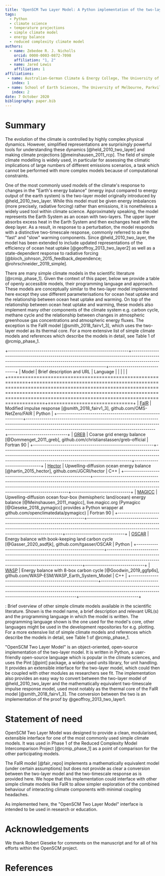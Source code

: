 ```yaml
---
title: 'OpenSCM Two Layer Model: A Python implementation of the two-layer climate model'
tags:
  - Python
  - climate science
  - temperature projections
  - simple climate model
  - energy balance
  - reduced complexity climate model
authors:
  - name: Zebedee R. J. Nicholls
    orcid: 0000-0003-0872-7098
    affiliation: "1, 2"
  - name: Jared Lewis
    affiliation: 1
affiliations:
 - name: Australian-German Climate & Energy College, The University of Melbourne, Parkville, Victoria, Australia
   index: 1
 - name: School of Earth Sciences, The University of Melbourne, Parkville, Victoria, Australia
   index: 2
date: 7 October 2020
bibliography: paper.bib
---
```


# Summary

The evolution of the climate is controlled by highly complex physical dynamics.
However, simplified representations are surprisingly powerful tools for understanding these dynamics [@held_2010_two_layer] and making climate projections [@meinshausen_2011_rcp].
The field of simple climate modelling is widely used, in particular for assessing the climatic implications of large numbers of different emissions scenarios, a task which cannot be performed with more complex models because of computational constraints.

One of the most commonly used models of the climate's response to changes in the "Earth's energy balance"
(energy input compared to energy output of the earth system) is the two-layer model originally introduced by @held_2010_two_layer.
While this model must be given energy imbalances (more precisely, radiative forcing) rather than emissions, it is nonetheless a widely used tool within climate science.
Approximately speaking, the model represents the Earth System as an ocean with two-layers.
The upper layer absorbs excess heat in the Earth System and then exchanges heat with the deep layer.
As a result, in response to a perturbation, the model responds with a distinctive two-timescale response, commonly referred to as the "fast" and "slow" warming components.
Since @held_2010_two_layer, the model has been extended to include updated representations of the efficiency of ocean heat uptake [@geoffroy_2013_two_layer2] as well as a state-dependent response to radiative forcing [@bloch_johnson_2015_feedback_dependence; @rohrschneider_2019_simple].

There are many simple climate models in the scientific literature [@rcmip_phase_1].
Given the context of this paper, below we provide a table of openly accessible models, their programming language and approach.
These models are conceptually similar to the two-layer model implemented here except they use different parameterisations for ocean heat uptake and the relationship between ocean heat uptake and warming.
On top of the relationship between ocean heat uptake and warming, these models also implement many other components of the climate system e.g. carbon cycle, methane cycle and the relationship between changes in atmospheric greenhouse gas concentrations and atmospheric energy fluxes.
The exception is the FaIR model [@smith_2018_fairv1_3], which uses the two-layer model as its thermal core.
For a more extensive list of simple climate models and references which describe the models in detail, see Table 1 of @rcmip_phase_1.

+-------------------------------------------------------------+-----------------------------------------------------------------------------------------------------------------------------------------------------------------------------------------------------------------------------+------------------------------+
| Model                                                       | Brief description and URL                                                                                                                                                                                                   | Language                    |
|                                                             |                                                                                                                                                                                                                             |                              |
+=============================================================+=============================================================================================================================================================================================================================+==============================+
| [FaIR](https://github.com/OMS-NetZero/FAIR)                 | Modified impulse response [@smith_2018_fairv1_3], github.com/OMS-NetZero/FAIR                                                                                                                                               | Python                       |
+-------------------------------------------------------------+-----------------------------------------------------------------------------------------------------------------------------------------------------------------------------------------------------------------------------+------------------------------+
| [GREB](https://github.com/christianstassen/greb-official)   | Coarse grid energy balance [@Dommenget_2011_greb], github.com/christianstassen/greb-official                                                                                                                                | Fortran 90                   |
+-------------------------------------------------------------+-----------------------------------------------------------------------------------------------------------------------------------------------------------------------------------------------------------------------------+------------------------------+
| [Hector](https://github.com/JGCRI/hector)                   | Upwelling-diffusion ocean energy balance [@hartin_2015_hector], github.com/JGCRI/hector                                                                                                                                     | C++                          |
+-------------------------------------------------------------+-----------------------------------------------------------------------------------------------------------------------------------------------------------------------------------------------------------------------------+------------------------------+
| [MAGICC](http://magicc.org)                                 | Upwelling-diffusion ocean four-box (hemispheric land/ocean) energy balance [@Meinshausen_2011_magicc], live.magicc.org (Pymagicc [@Gieseke_2018_pymagicc] provides a Python wrapper at github.com/openclimatedata/pymagicc) | Fortran 90                   |
+-------------------------------------------------------------+-----------------------------------------------------------------------------------------------------------------------------------------------------------------------------------------------------------------------------+------------------------------+
| [OSCAR](https://github.com/tgasser/OSCAR)                   | Energy balance with book-keeping land carbon cycle [@Gasser_2020_asdfjk], github.com/tgasser/OSCAR                                                                                                                          | Python                       |
+-------------------------------------------------------------+-----------------------------------------------------------------------------------------------------------------------------------------------------------------------------------------------------------------------------+------------------------------+
| [WASP](https://github.com/WASP-ESM/WASP_Earth_System_Model) | Energy balance with 8-box carbon cycle [@Goodwin_2019_ggfp6s], github.com/WASP-ESM/WASP_Earth_System_Model                                                                                                                  | C++                          |
+-------------------------------------------------------------+-----------------------------------------------------------------------------------------------------------------------------------------------------------------------------------------------------------------------------+------------------------------+

  : Brief overview of other simple climate models available in the scientific literature. Shown is the model name, a brief description and relevant URL(s) and the programming language in which the model is written. The programming language shown is the one used for the model's core, other languages might be used in the development repositories for e.g. plotting. For a more extensive list of simple climate models and references which describe the models in detail, see Table 1 of @rcmip_phase_1.

"OpenSCM Two Layer Model" is an object-oriented, open-source implementation of the two-layer model.
It is written in Python, a user-friendly open-source language which is popular in the climate sciences, and uses the Pint [@pint] package, a widely used units library, for unit handling.
It provides an extensible interface for the two-layer model, which could then be coupled with other modules as researchers see fit.
The implementation also provides an easy way to convert between the two-layer model of @held_2010_two_layer and the mathematically equivalent two-timescale impulse response model, used most notably as the thermal core of the FaIR model [@smith_2018_fairv1_3].
The conversion between the two is an implementation of the proof by @geoffroy_2013_two_layer1.

# Statement of need

OpenSCM Two Layer Model was designed to provide a clean, modularised, extensible interface for one of the most commonly used simple climate models.
It was used in Phase 1 of the Reduced Complexity Model Intercomparison Project [@rcmip_phase_1] as a point of comparison for the other participating models.

The FaIR model [@fair_repo] implements a mathematically equivalent model (under certain assumptions) but does not provide as clear a conversion between the two-layer model and the two-timescale response as is provided here.
We hope that this implementation could interface with other simple climate models like FaIR to allow simpler exploration of the combined behaviour of interacting climate components with minimal coupling headaches.

As implemented here, the "OpenSCM Two Layer Model" interface is intended to be used in research or education.

# Acknowledgements

We thank Robert Gieseke for comments on the manuscript and for all of his efforts within the OpenSCM project.

# References
